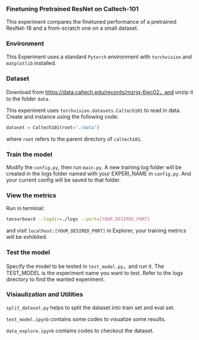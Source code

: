 ### Finetuning Pretrained ResNet on Caltech-101

This experiment compares the finetuned performance of a pretrained ResNet-18 and a from-scratch one on a small dataset.

### Environment

This Experiment uses a standard `Pytorch` environment with `torchvision` and `matplotlib` installed.

### Dataset

Download from https://data.caltech.edu/records/mzrjq-6wc02，and unzip it to the folder `data`.

This experiment uses `torchvision.datasets.Caltech101` to read in data. Create and instance using the following code:

```python
dataset = Caltech101(root="./data")
```

where `root` refers to the parent directory of `caltech101`.

### Train the model

Modify the `config.py`, then run `main.py`. A new training log folder will be created in the logs folder named with your EXPERI_NAME in `config.py`. And your current config will be saved to that folder.

### View the metrics

Run in terminal:

```bash
tensorboard --logdir=./logs --port=[YOUR_DESIRED_PORT]
```

and visit `localhost:[YOUR_DESIRED_PORT]` in Explorer, your training metrics will be exhibited.

### Test the model

Specify the model to be tested in `test_model.py`，and run it. The TEST_MODEL is the experiment name you want to test. Refer to the logs directory to find the wanted experiment.

### Visiaulization and Utilities

`split_dataset.py` helps to split the dataset into train set and eval set.

`test_model.ipynb` contains some codes to visualize some results.

`data_explore.ipynb` contains codes to checkout the dataset.

